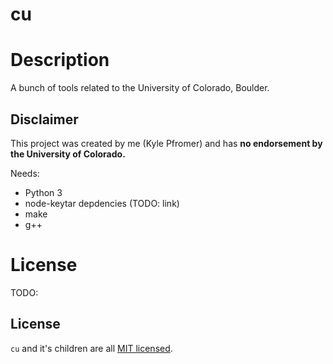 # cu

# Description

A bunch of tools related to the University of Colorado, Boulder.

## Disclaimer

This project was created by me (Kyle Pfromer) and has **no endorsement by the University of Colorado.**

Needs:

- Python 3
- node-keytar depdencies (TODO: link)
- make
- g++

# License

TODO:

## License

`cu` and it's children are all [MIT licensed](LICENSE).
